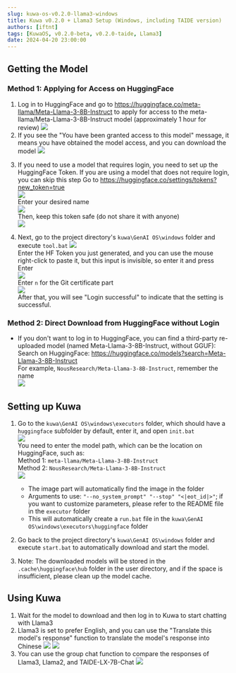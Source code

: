 ```yaml
---
slug: kuwa-os-v0.2.0-llama3-windows
title: Kuwa v0.2.0 + Llama3 Setup (Windows, including TAIDE version)
authors: [iftnt]
tags: [KuwaOS, v0.2.0-beta, v0.2.0-taide, Llama3]
date: 2024-04-20 23:00:00
---
```


## Getting the Model

### Method 1: Applying for Access on HuggingFace

1. Log in to HuggingFace and go to https://huggingface.co/meta-llama/Meta-Llama-3-8B-Instruct to apply for access to the meta-llama/Meta-Llama-3-8B-Instruct model (approximately 1 hour for review)
   ![](/blog-img/2024-04-20-llama3/hf-meta-llama3.png)
2. If you see the "You have been granted access to this model" message, it means you have obtained the model access, and you can download the model
   ![](/blog-img/2024-04-20-llama3/hf-meta-llama3-granted.png)

<!-- truncate -->

3. If you need to use a model that requires login, you need to set up the HuggingFace Token. If you are using a model that does not require login, you can skip this step
    Go to https://huggingface.co/settings/tokens?new_token=true  
   ![](/blog-img/2024-04-20-llama3/hf-new-token.png)  
    Enter your desired name  
   ![](/blog-img/2024-04-20-llama3/hf-new-token-name.png)  
    Then, keep this token safe (do not share it with anyone)  
   ![](/blog-img/2024-04-20-llama3/hf-token.png)

4. Next, go to the project directory's `kuwa\GenAI OS\windows` folder and execute `tool.bat`
   ![](/blog-img/2024-04-20-llama3/win-hf-login-1.png)  
    Enter the HF Token you just generated, and you can use the mouse right-click to paste it, but this input is invisible, so enter it and press Enter  
   ![](/blog-img/2024-04-20-llama3/win-hf-login-2.png)  
    Enter `n` for the Git certificate part  
   ![](/blog-img/2024-04-20-llama3/win-hf-login-3.png)  
    After that, you will see "Login successful" to indicate that the setting is successful.

### Method 2: Direct Download from HuggingFace without Login

- If you don't want to log in to HuggingFace, you can find a third-party re-uploaded model (named Meta-Llama-3-8B-Instruct, without GGUF):  
    Search on HuggingFace: https://huggingface.co/models?search=Meta-Llama-3-8B-Instruct  
    For example, `NousResearch/Meta-Llama-3-8B-Instruct`, remember the name  
   ![](/blog-img/2024-04-20-llama3/hf-nousresearch.png)

## Setting up Kuwa

1. Go to the `kuwa\GenAI OS\windows\executors` folder, which should have a `huggingface` subfolder by default, enter it, and open `init.bat`  
   ![](/blog-img/2024-04-20-llama3/win-kuwa-init-1.png)  
    You need to enter the model path, which can be the location on HuggingFace, such as:  
    Method 1: `meta-llama/Meta-Llama-3-8B-Instruct`  
    Method 2: `NousResearch/Meta-Llama-3-8B-Instruct`  
   ![](/blog-img/2024-04-20-llama3/win-kuwa-init-2.png)  
    - The image part will automatically find the image in the folder
    - Arguments to use: `"--no_system_prompt" "--stop" "<|eot_id|>"`; if you want to customize parameters, please refer to the README file in the `executor` folder
    - This will automatically create a `run.bat` file in the `kuwa\GenAI OS\windows\executors\huggingface` folder

2. Go back to the project directory's `kuwa\GenAI OS\windows` folder and execute `start.bat` to automatically download and start the model.
3. Note: The downloaded models will be stored in the `.cache\huggingface\hub` folder in the user directory, and if the space is insufficient, please clean up the model cache.

## Using Kuwa

1. Wait for the model to download and then log in to Kuwa to start chatting with Llama3
2. Llama3 is set to prefer English, and you can use the "Translate this model's response" function to translate the model's response into Chinese
    ![](/blog-img/2024-04-20-llama3/kuwa-usage-1.png)
    ![](/blog-img/2024-04-20-llama3/kuwa-usage-2.png)
3. You can use the group chat function to compare the responses of Llama3, Llama2, and TAIDE-LX-7B-Chat
    ![](/blog-img/2024-04-20-llama3/kuwa-usage-3.png)